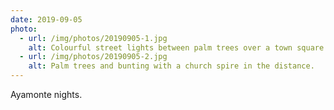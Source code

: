 ```yaml
---
date: 2019-09-05
photo:
  - url: /img/photos/20190905-1.jpg
    alt: Colourful street lights between palm trees over a town square.
  - url: /img/photos/20190905-2.jpg
    alt: Palm trees and bunting with a church spire in the distance.
---
```


Ayamonte nights.
